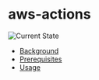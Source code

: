 # aws-actions

![Current State](https://img.shields.io/badge/current%20state-incubating-lightblue)

* [Background](docs/BACKGROUND.md)
* [Prerequisites](docs/PREREQUISITES.md)
* [Usage](docs/USAGE.md)
